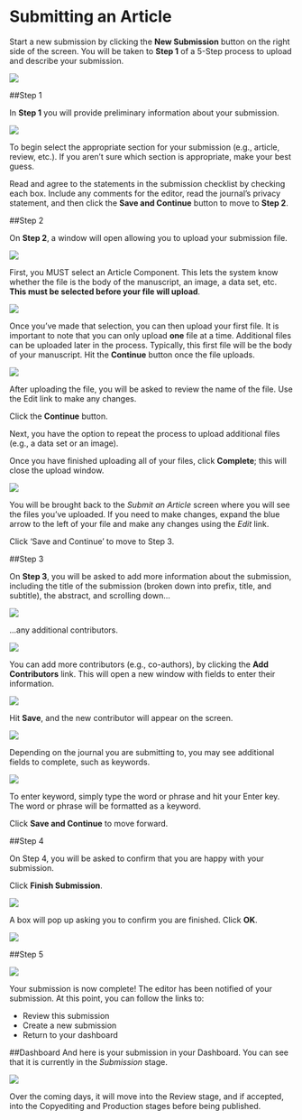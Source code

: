 # Submitting an Article

Start a new submission by clicking the **New Submission** button on the right side of the screen. You will be taken to **Step 1** of a 5-Step process to upload and describe your submission. 

![](learning-ojs-3-author-dashboard.png)

##Step 1

In **Step 1** you will provide preliminary information about your submission.

![](learning-ojs-3-author-submission-step1.png)

To begin select the appropriate section for your submission (e.g., article, review, etc.). If you aren’t sure which section is appropriate, make your best guess. 

Read and agree to the statements in the submission checklist by checking each box. Include any comments for the editor, read the journal’s privacy statement, and then click the **Save and Continue** button to move to **Step 2**.
 
##Step 2

On **Step 2**, a window will open allowing you to upload your submission file.

![](learning-ojs-3-author-submission-step2.png)

First, you MUST select an Article Component. This lets the system know whether the file is the body of the manuscript, an image, a data set, etc. **This must be selected before your file will upload**.

![](learning-ojs-3-author-submission-step2-2.png)

Once you’ve made that selection, you can then upload your first file. It is important to note that you can only upload **one** file at a time. Additional files can be uploaded later in the process. Typically, this first file will be the body of your manuscript. Hit the **Continue** button once the file uploads.

![](learning-ojs-3-author-submission-step2-3.png)

After uploading the file, you will be asked to review the name of the file. Use the Edit link to make any changes.

Click the **Continue** button.

Next, you have the option to repeat the process to upload additional files (e.g., a data set or an image). 

Once you have finished uploading all of your files, click **Complete**; this will close the upload window.

![](learning-ojs-3-author-submission-step2-4.png)

You will be brought back to the *Submit an Article* screen where you will see the files you’ve uploaded. If you need to make changes, expand the blue arrow to the left of your file and make any changes using the *Edit* link. 

Click ‘Save and Continue’ to move to Step 3.

##Step 3

On **Step 3**, you will be asked to add more information about the submission, including the title of the submission (broken down into prefix, title, and subtitle), the abstract, and scrolling down...

![](learning-ojs-3-author-submission-step3.png)

...any additional contributors.

![](learning-ojs-3-author-submission-step3-1.png)

You can add more contributors (e.g., co-authors), by clicking the **Add Contributors** link. This will open a new window with fields to enter their information.

![](learning-ojs-3-author-submission-step3-2.png)

Hit **Save**, and the new contributor will appear on the screen.

![](learning-ojs-3-author-submission-step3-3.png)

Depending on the journal you are submitting to, you may see additional fields to complete, such as keywords. 

![](learning-ojs-3-author-submission-step3-4.png)

To enter keyword, simply type the word or phrase and hit your Enter key. The word or phrase will be formatted as a keyword.
 
Click **Save and Continue** to move forward.


##Step 4

On Step 4, you will be asked to confirm that you are happy with your submission. 

Click **Finish Submission**.

![](learning-ojs-3-author-submission-step4.png)

A box will pop up asking you to confirm you are finished. Click **OK**.

![](learning-ojs-3-author-submission-step4-1.png)

##Step 5

![](learning-ojs-3-author-submission-step5.png)

Your submission is now complete! The editor has been notified of your submission. At this point, you can follow the links to:

- Review this submission
- Create a new submission
- Return to your dashboard

##Dashboard
And here is your submission in your Dashboard. You can see that it is currently in the *Submission* stage.

![](learning-ojs-3-author-submission-final.png)

Over the coming days, it will move into the Review stage, and if accepted, into the Copyediting and Production stages before being published.
